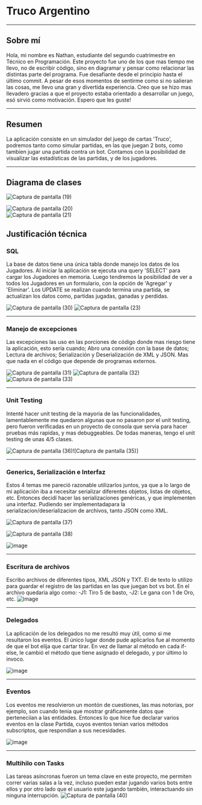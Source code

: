 # Truco Argentino
-----------------------------------------------------------------------------------------------------------------------------------------------------------------------
## Sobre mí

Hola, mi nombre es Nathan, estudiante del segundo cuatrimestre en Técnico en Programación. Este proyecto fue uno de los que mas tiempo me llevo, no de escribir código, sino en diagramar y pensar como relacionar las distintas parte del programa. Fue desafiante desde el principio hasta el último commit. A pesar de esos momentos de sentirme como si no salieran las cosas, me llevo una gran y divertida experiencia. Creo que se hizo mas llevadero gracias a que el proyecto estaba orientado a desarrollar un juego, esó sirvió como motivación. Espero que les guste!

-----------------------------------------------------------------------------------------------------------------------------------------------------------------------

## Resumen

La aplicación consiste en un simulador del juego de cartas 'Truco', podremos tanto como simular partidas, en las que juegan 2 bots, como tambíen jugar una partida contra un bot. Contamos con la posibilidad de visualizar las estadísticas de las partidas, y de los jugadores. 

-----------------------------------------------------------------------------------------------------------------------------------------------------------------------

## Diagrama de clases


![Captura de pantalla (19)](https://user-images.githubusercontent.com/97369033/202081664-800cd227-6a04-40c6-9e13-2577dcea2ec5.png)

![Captura de pantalla (20)](https://user-images.githubusercontent.com/97369033/202081677-c0dde6e9-9260-447d-a17b-eaf6178ba37a.png)     
![Captura de pantalla (21)](https://user-images.githubusercontent.com/97369033/202081728-5c0cf389-9fae-49e9-9396-dbf9b204ed44.png)

## Justificación técnica


### SQL

La base de datos tiene una única tabla donde manejo los datos de los Jugadores. Al iniciar la aplicación se ejecuta una query 'SELECT' para cargar los Jugadores en memoria. Luego tendremos la posibilidad de ver a todos los Jugadores en un formulario, con la opción de 'Agregar' y 'Eliminar'. Los UPDATE se realizan cuando termina una partida, se actualizan los datos como, partidas jugadas, ganadas y perdidas.

![Captura de pantalla (30)](https://user-images.githubusercontent.com/97369033/202083825-61f3bc40-829d-437b-8fc8-8e81e73a943a.png)  ![Captura de pantalla (23)](https://user-images.githubusercontent.com/97369033/202083854-77676ca1-d6c1-45f9-91aa-fbf7768dd787.png)

-----------------------------------------------------------------------------------------------------------------------------------------------------------------------

### Manejo de excepciones
Las excepciones las uso en las porciones de código donde mas riesgo tiene la aplicación, esto sería cuando; Abro una conexión con la base de datos; Lectura de archivos; Serialización y Deserialización de XML y JSON. Mas que nada en el código que depende de programas externos.

![Captura de pantalla (31)](https://user-images.githubusercontent.com/97369033/202084879-6c84deb7-764c-4d60-8145-8a14f9a0e072.png)
![Captura de pantalla (32)](https://user-images.githubusercontent.com/97369033/202084889-e007994c-ce9a-4e3d-8419-40308e969809.png)
![Captura de pantalla (33)](https://user-images.githubusercontent.com/97369033/202085086-e7c76cfa-3472-43d8-be95-3794c160fb2f.png)

-----------------------------------------------------------------------------------------------------------------------------------------------------------------------

### Unit Testing
Intenté hacer unit testing de la mayoria de las funcionalidades, lamentablemente me quedaron algunas que no pasaron por el unit testing, pero fueron verificadas en un proyecto de consola que servia para hacer pruebas más rapidas, y mas debuggeables. De todas maneras, tengo el unit testing de unas 4/5 clases.

![Captura de pantalla (36)](https://user-images.githubusercontent.com/97369033/202085779-c72ab354-75b3-41ee-ab4d-6159cca52129.png)![Captura de pantalla (35)]

-----------------------------------------------------------------------------------------------------------------------------------------------------------------------

### Generics, Serialización e Interfaz
Estos 4 temas me pareció razonable utilizarlos juntos, ya que a lo largo de mi aplicación iba a necesitar serializar diferentes objetos, listas de objetos, etc. Entonces decidí hacer las serializaciones genéricas, y que implementen una interfaz. Pudiendo ser implementadapara la serializacion/deserializacion de archivos, tanto JSON como XML. 

![Captura de pantalla (37)](https://user-images.githubusercontent.com/97369033/202086739-51c2a654-55ac-4388-8dc1-d70ce1a9f42a.png)

![Captura de pantalla (38)](https://user-images.githubusercontent.com/97369033/202086750-dc59c2ae-3664-4c79-b864-9505ca07f5c6.png)

![image](https://user-images.githubusercontent.com/97369033/202091347-2f5001db-9695-470a-90c5-e3161014f079.png)

-----------------------------------------------------------------------------------------------------------------------------------------------------------------------

### Escritura de archivos

Escribo archivos de diferentes tipos, XML JSON y TXT. El de texto lo utilizo para guardar el registro de las partidas en las que juegan bot vs bot. En el archivo quedaría algo como:  -J1: Tiro 5 de basto, -J2: Le gana con 1 de Oro, etc.
![image](https://user-images.githubusercontent.com/97369033/202087386-65e1367e-d651-46b0-97d6-f9ab8cf0166d.png)

-----------------------------------------------------------------------------------------------------------------------------------------------------------------------

### Delegados

La aplicación de los delegados no me resultó muy útil, como si me resultaron los eventos. El único lugar donde pude aplicarlos fue al momento de que el bot elija que cartar tirar. En vez de llamar al método en cada if-else, le cambió el método que tiene asignado el delegado, y por último lo invoco.

![image](https://user-images.githubusercontent.com/97369033/202088563-d3bab62d-b0c8-4fd3-bfd9-aa6e1a306cd7.png)

-----------------------------------------------------------------------------------------------------------------------------------------------------------------------

### Eventos

Los eventos me resolvieron un montón de cuestiones, las mas notorias, por ejemplo, son cuando tenia que mostrar gráficamente datos que perteneciían a las entidades. Entonces lo que hice fue declarar varios eventos en la clase Partida, cuyos eventos tenian varios métodos subscriptos, que respondían a sus necesidades.

![image](https://user-images.githubusercontent.com/97369033/202089187-53568979-16e6-4a7f-8996-ffa7514e7795.png)

-----------------------------------------------------------------------------------------------------------------------------------------------------------------------

### Multihilo con Tasks

Las tareas asíncronas fueron un tema clave en este proyecto, me permiten correr varias salas a la vez, incluso pueden estar jugando varios bots entre ellos y por otro lado que el usuario este jugando tambíén, interactuando sin ninguna interrupción.
![Captura de pantalla (40)](https://user-images.githubusercontent.com/97369033/202090460-525efb12-23ef-4ad8-b72f-2049aa247fa8.png)

